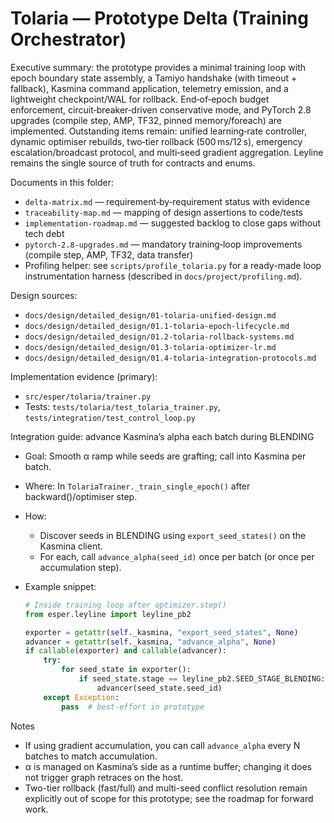 # Tolaria — Prototype Delta (Training Orchestrator)

Executive summary: the prototype provides a minimal training loop with epoch boundary state assembly, a Tamiyo handshake (with timeout + fallback), Kasmina command application, telemetry emission, and a lightweight checkpoint/WAL for rollback. End‑of‑epoch budget enforcement, circuit‑breaker‑driven conservative mode, and PyTorch 2.8 upgrades (compile step, AMP, TF32, pinned memory/foreach) are implemented. Outstanding items remain: unified learning‑rate controller, dynamic optimiser rebuilds, two‑tier rollback (500 ms/12 s), emergency escalation/broadcast protocol, and multi‑seed gradient aggregation. Leyline remains the single source of truth for contracts and enums.

Documents in this folder:
- `delta-matrix.md` — requirement‑by‑requirement status with evidence
- `traceability-map.md` — mapping of design assertions to code/tests
- `implementation-roadmap.md` — suggested backlog to close gaps without tech debt
- `pytorch-2.8-upgrades.md` — mandatory training‑loop improvements (compile step, AMP, TF32, data transfer)
- Profiling helper: see `scripts/profile_tolaria.py` for a ready-made loop instrumentation harness (described in `docs/project/profiling.md`).

Design sources:
- `docs/design/detailed_design/01-tolaria-unified-design.md`
- `docs/design/detailed_design/01.1-tolaria-epoch-lifecycle.md`
- `docs/design/detailed_design/01.2-tolaria-rollback-systems.md`
- `docs/design/detailed_design/01.3-tolaria-optimizer-lr.md`
- `docs/design/detailed_design/01.4-tolaria-integration-protocols.md`

Implementation evidence (primary):
- `src/esper/tolaria/trainer.py`
- Tests: `tests/tolaria/test_tolaria_trainer.py`, `tests/integration/test_control_loop.py`

Integration guide: advance Kasmina’s alpha each batch during BLENDING
- Goal: Smooth α ramp while seeds are grafting; call into Kasmina per batch.
- Where: In `TolariaTrainer._train_single_epoch()` after backward()/optimiser step.
- How:
  - Discover seeds in BLENDING using `export_seed_states()` on the Kasmina client.
  - For each, call `advance_alpha(seed_id)` once per batch (or once per accumulation step).
- Example snippet:

  ```python
  # Inside training loop after optimizer.step()
  from esper.leyline import leyline_pb2

  exporter = getattr(self._kasmina, "export_seed_states", None)
  advancer = getattr(self._kasmina, "advance_alpha", None)
  if callable(exporter) and callable(advancer):
      try:
          for seed_state in exporter():
              if seed_state.stage == leyline_pb2.SEED_STAGE_BLENDING:
                  advancer(seed_state.seed_id)
      except Exception:
          pass  # best-effort in prototype
  ```

Notes
- If using gradient accumulation, you can call `advance_alpha` every N batches to match accumulation.
- α is managed on Kasmina’s side as a runtime buffer; changing it does not trigger graph retraces on the host.
- Two-tier rollback (fast/full) and multi-seed conflict resolution remain explicitly out of scope for this prototype; see the roadmap for forward work.
